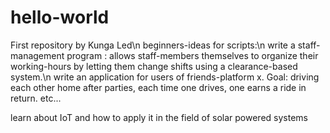 # hello-world
First repository by Kunga Led\n
beginners-ideas for scripts:\n
write a staff-management program : allows staff-members themselves to organize their working-hours by letting them change shifts using a clearance-based system.\n
write an application for users of friends-platform x. Goal: driving each other home after parties, each time one drives, one earns a ride in return. etc...

learn about IoT and how to apply it in the field of solar powered systems
